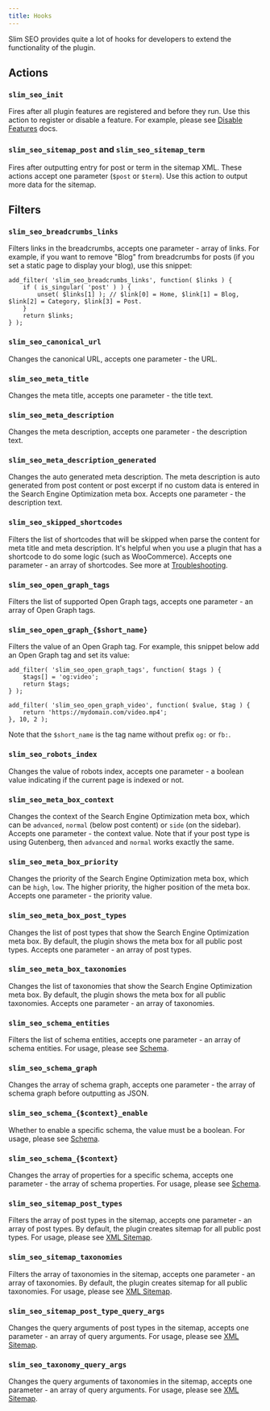 ```yaml
---
title: Hooks
---
```


Slim SEO provides quite a lot of hooks for developers to extend the functionality of the plugin.

## Actions

### `slim_seo_init`

Fires after all plugin features are registered and before they run. Use this action to register or disable a feature. For example, please see [Disable Features](/slim-seo/disable-features/) docs.

### `slim_seo_sitemap_post` and `slim_seo_sitemap_term`

Fires after outputting entry for post or term in the sitemap XML. These actions accept one parameter (`$post` or `$term`). Use this action to output more data for the sitemap.

## Filters

### `slim_seo_breadcrumbs_links`

Filters links in the breadcrumbs, accepts one parameter - array of links. For example, if you want to remove "Blog" from breadcrumbs for posts (if you set a static page to display your blog), use this snippet:

```
add_filter( 'slim_seo_breadcrumbs_links', function( $links ) {
	if ( is_singular( 'post' ) ) {
		unset( $links[1] ); // $link[0] = Home, $link[1] = Blog, $link[2] = Category, $link[3] = Post.
	}
	return $links;
} );
```

### `slim_seo_canonical_url`

Changes the canonical URL, accepts one parameter - the URL.

### `slim_seo_meta_title`

Changes the meta title, accepts one parameter - the title text.

### `slim_seo_meta_description`

Changes the meta description, accepts one parameter - the description text.

### `slim_seo_meta_description_generated`

Changes the auto generated meta description. The meta description is auto generated from post content or post excerpt if no custom data is entered in the Search Engine Optimization meta box. Accepts one parameter - the description text.

### `slim_seo_skipped_shortcodes`

Filters the list of shortcodes that will be skipped when parse the content for meta title and meta description. It's helpful when you use a plugin that has a shortcode to do some logic (such as WooCommerce). Accepts one parameter - an array of shortcodes. See more at [Troubleshooting](/slim-seo/troubleshooting/).

### `slim_seo_open_graph_tags`

Filters the list of supported Open Graph tags, accepts one parameter - an array of Open Graph tags.

### `slim_seo_open_graph_{$short_name}`

Filters the value of an Open Graph tag. For example, this snippet below add an Open Graph tag and set its value:

```
add_filter( 'slim_seo_open_graph_tags', function( $tags ) {
	$tags[] = 'og:video';
	return $tags;
} );

add_filter( 'slim_seo_open_graph_video', function( $value, $tag ) {
	return 'https://mydomain.com/video.mp4';
}, 10, 2 );
```

Note that the `$short_name` is the tag name without prefix `og:` or `fb:`.

### `slim_seo_robots_index`

Changes the value of robots index, accepts one parameter - a boolean value indicating if the current page is indexed or not.

### `slim_seo_meta_box_context`

Changes the context of the Search Engine Optimization meta box, which can be `advanced`, `normal` (below post content) or `side` (on the sidebar). Accepts one parameter - the context value. Note that if your post type is using Gutenberg, then `advanced` and `normal` works exactly the same.

### `slim_seo_meta_box_priority`

Changes the priority of the Search Engine Optimization meta box, which can be `high`, `low`. The higher priority, the higher position of the meta box. Accepts one parameter - the priority value.

### `slim_seo_meta_box_post_types`

Changes the list of post types that show the Search Engine Optimization meta box. By default, the plugin shows the meta box for all public post types. Accepts one parameter - an array of post types.

### `slim_seo_meta_box_taxonomies`

Changes the list of taxonomies that show the Search Engine Optimization meta box. By default, the plugin shows the meta box for all public taxonomies. Accepts one parameter - an array of taxonomies.

### `slim_seo_schema_entities`

Filters the list of schema entities, accepts one parameter - an array of schema entities. For usage, please see [Schema](/slim-seo/schema/).

### `slim_seo_schema_graph`

Changes the array of schema graph, accepts one parameter - the array of schema graph before outputting as JSON.

### `slim_seo_schema_{$context}_enable`

Whether to enable a specific schema, the value must be a boolean. For usage, please see [Schema](/slim-seo/schema/).

### `slim_seo_schema_{$context}`

Changes the array of properties for a specific schema, accepts one parameter - the array of schema properties. For usage, please see [Schema](/slim-seo/schema/).

### `slim_seo_sitemap_post_types`

Filters the array of post types in the sitemap, accepts one parameter - an array of post types. By default, the plugin creates sitemap for all public post types. For usage, please see [XML Sitemap](/slim-seo/xml-sitemap/).

### `slim_seo_sitemap_taxonomies`

Filters the array of taxonomies in the sitemap, accepts one parameter - an array of taxonomies. By default, the plugin creates sitemap for all public taxonomies. For usage, please see [XML Sitemap](/slim-seo/xml-sitemap/).

### `slim_seo_sitemap_post_type_query_args`

Changes the query arguments of post types in the sitemap, accepts one parameter - an array of query arguments. For usage, please see [XML Sitemap](/slim-seo/xml-sitemap/).

### `slim_seo_taxonomy_query_args`

Changes the query arguments of taxonomies in the sitemap, accepts one parameter - an array of query arguments. For usage, please see [XML Sitemap](/slim-seo/xml-sitemap/).
